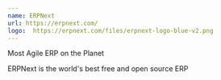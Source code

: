 ```yaml
---
name: ERPNext
url: https://erpnext.com/
logo:  https://erpnext.com/files/erpnext-logo-blue-v2.png
---
```

Most Agile ERP on the Planet

ERPNext is the world's best free and open source ERP